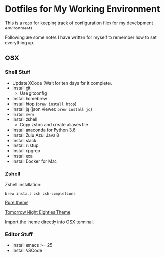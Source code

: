 # Dotfiles for My Working Environment

This is a repo for keeping track of configuration files for my development environments.

Following are some notes I have written for myself to remember how to set everything up.

## OSX

### Shell Stuff ###

- Update XCode (Wait for ten days for it complete).
- Install git
  - Use gitconfig
- Install homebrew
- Install htop (`brew install htop`)
- Install jq (json viewer: `brew install jq`)
- Install nvm
- Install zshell
  - Copy zshrc and create aliases file
- Install anaconda for Python 3.6
- Install Zulu Azul Java 8
- Install stack
- Install rustup
- Install ripgrep
- Install exa
- Install Docker for Mac

### Zshell

Zshell installation:

```
brew install zsh zsh-completions
```

[Pure theme](https://github.com/Zearin/zsh-pure)

[Tomorrow Night Eighties Theme](https://github.com/chriskempson/tomorrow-theme)

Import the theme directly into OSX terminal.


### Editor Stuff ###

- Install emacs >= 25
- Install VSCode
